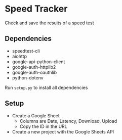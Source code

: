 # Speed Tracker
Check and save the results of a speed test

## Dependencies
- speedtest-cli
- aiohttp
- google-api-python-client
- google-auth-httplib2
- google-auth-oauthlib
- python-dotenv

Run `setup.py` to install all dependencies

## Setup
- Create a Google Sheet 
  - Columns are Date, Latency, Download, Upload
  - Copy the ID in the URL
- Create a new project with the Google Sheets API